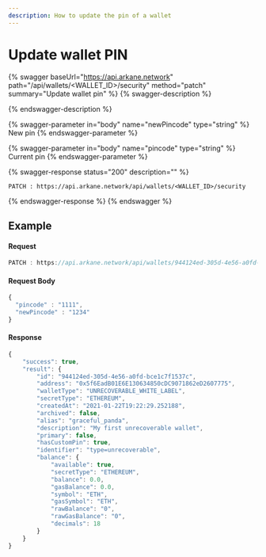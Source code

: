 ```yaml
---
description: How to update the pin of a wallet
---
```


# Update wallet PIN

{% swagger baseUrl="https://api.arkane.network" path="/api/wallets/<WALLET_ID>/security" method="patch" summary="Update wallet pin" %}
{% swagger-description %}

{% endswagger-description %}

{% swagger-parameter in="body" name="newPincode" type="string" %}
New pin
{% endswagger-parameter %}

{% swagger-parameter in="body" name="pincode" type="string" %}
Current pin
{% endswagger-parameter %}

{% swagger-response status="200" description="" %}
```
PATCH : https://api.arkane.network/api/wallets/<WALLET_ID>/security
```
{% endswagger-response %}
{% endswagger %}

## Example&#x20;

#### Request&#x20;

```javascript
PATCH : https://api.arkane.network/api/wallets/944124ed-305d-4e56-a0fd-bce1c7f1537c/security
```

#### Request Body

```javascript
{
  "pincode" : "1111",
  "newPincode" : "1234"
}
```

#### Response

```javascript
{
    "success": true,
    "result": {
        "id": "944124ed-305d-4e56-a0fd-bce1c7f1537c",
        "address": "0x5f6EadB01E6E130634850cDC9071862eD2607775",
        "walletType": "UNRECOVERABLE_WHITE_LABEL",
        "secretType": "ETHEREUM",
        "createdAt": "2021-01-22T19:22:29.252188",
        "archived": false,
        "alias": "graceful_panda",
        "description": "My first unrecoverable wallet",
        "primary": false,
        "hasCustomPin": true,
        "identifier": "type=unrecoverable",
        "balance": {
            "available": true,
            "secretType": "ETHEREUM",
            "balance": 0.0,
            "gasBalance": 0.0,
            "symbol": "ETH",
            "gasSymbol": "ETH",
            "rawBalance": "0",
            "rawGasBalance": "0",
            "decimals": 18
        }
    }
}
```
